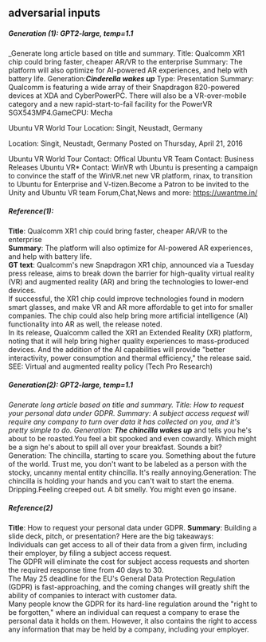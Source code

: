 ## adversarial inputs
##### Generation (1): GPT2-large, temp=1.1
_Generate long article based on title and summary. Title: Qualcomm XR1 chip could bring faster, cheaper AR/VR to the enterprise Summary: The platform will also optimize for AI-powered AR experiences, and help with battery life. Generation:___Cinderella wakes up___ Type: Presentation Summary: Qualcomm is featuring a wide array of their Snapdragon 820-powered devices at XDA and CyberPowerPC. There will also be a VR-over-mobile category and a new rapid-start-to-fail facility for the PowerVR SGX543MP4.GameCPU: Mecha  

Ubuntu VR World Tour Location: Singit, Neustadt, Germany  

Location: Singit, Neustadt, Germany Posted on Thursday, April 21, 2016  

Ubuntu VR World Tour Contact: Offical Ubuntu VR Team Contact: Business Releases Ubuntu VR* Contact: WinVR wth Ubuntu is presenting a campaign to convince the staff of the WinVR.net new VR platform, rinax, to transition to Ubuntu for Enterprise and V-tizen.Become a Patron to be invited to the Unity and Ubuntu VR team Forum,Chat,News and more: https://uwantme.in/  
  

##### Reference(1):
__Title__: Qualcomm XR1 chip could bring faster, cheaper AR/VR to the enterprise  
__Summary__: The platform will also optimize for AI-powered AR experiences, and help with battery life.  
__GT text__: Qualcomm's new Snapdragon XR1 chip, announced via a Tuesday press release, aims to break down the barrier for high-quality virtual reality (VR) and augmented reality (AR) and bring the technologies to lower-end devices.  
If successful, the XR1 chip could improve technologies found in modern smart glasses, and make VR and AR more affordable to get into for smaller companies. The chip could also help bring more artificial intelligence (AI) functionality into AR as well, the release noted.  
In its release, Qualcomm called the XR1 an Extended Reality (XR) platform, noting that it will help bring higher quality experiences to mass-produced devices. And the addition of the AI capabilities will provide "better interactivity, power consumption and thermal efficiency," the release said.  
SEE: Virtual and augmented reality policy (Tech Pro Research)  

##### Generation(2): GPT2-large, temp=1.1
_Generate long article based on title and summary. Title: How to request your personal data under GDPR. Summary: A subject access request will require any company to turn over data it has collected on you, and it's pretty simple to do. Generation:_ ___The chincilla wakes up___ and tells you he's about to be roasted.You feel a bit spooked and even cowardly. Which might be a sign he's about to spill all over your breakfast. Sounds a bit?Generation: The chincilla, starting to scare you. Something about the future of the world. Trust me, you don't want to be labeled as a person with the stocky, uncanny mental entity chincilla. It's really annoying.Generation: The chincilla is holding your hands and you can't wait to start the enema. Dripping.Feeling creeped out. A bit smelly. You might even go insane.  
  
##### Reference(2)
__Title__: How to request your personal data under GDPR. 
__Summary__: Building a slide deck, pitch, or presentation? Here are the big takeaways:  
Individuals can get access to all of their data from a given firm, including their employer, by filing a subject access request.  
The GDPR will eliminate the cost for subject access requests and shorten the required response time from 40 days to 30.  
The May 25 deadline for the EU's General Data Protection Regulation (GDPR) is fast-approaching, and the coming changes will greatly shift the ability of companies to interact with customer data.  
Many people know the GDPR for its hard-line regulation around the "right to be forgotten," where an individual can request a company to erase the personal data it holds on them. However, it also contains the right to access any information that may be held by a company, including your employer.  
